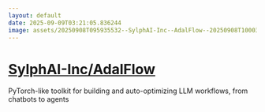 ```yaml
---
layout: default
date: 2025-09-09T03:21:05.836244
image: assets/20250908T095935532--SylphAI-Inc--AdalFlow--20250908T100039108--cropped.png
---
```


# [SylphAI-Inc/AdalFlow](https://github.com/SylphAI-Inc/AdalFlow)

PyTorch-like toolkit for building and auto-optimizing LLM workflows, from chatbots to agents

